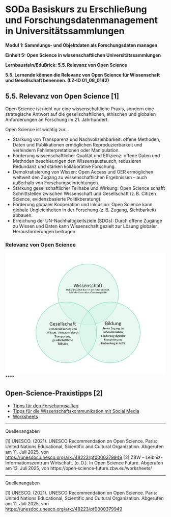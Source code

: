 <!--

author: Canan Hastik 
author: 
email:    
version:  v1
language: DE
lizenz: cc by
modultitel: Modul 1, Teil 1: Sammlungs- und Objektdaten als Forschungsdaten managen
eineit: 5
einheitstitel: Open Science in wissenschaftlichen Universitätssammlungen
lernziele:
* Lernende können Kodizes und Leitlinen zur Guten Wissenschaftlichen Praxis benennen. (LZ-ID 05_011_1031)

icon:     https://raw.githubusercontent.com/chastik/Beratung_Dateityp_Bild/refs/heads/main/SODa-Logo_full.svg
link:     https://raw.githubusercontent.com/chastik/Beratung/refs/heads/main/soda.css

comment:  WissKi SODA OERs

-->

# SODa Basiskurs zu Erschließung und Forschungsdatenmanagement in Universitätssammlungen

**Modul 1: Sammlungs- und Objektdaten als Forschungsdaten managen**

**Einheit 5: Open Science in wissenschaftlichen Universitätssammlungen**

**Lernbaustein/EduBrick: 5.5. Relevanz von Open Science**

**5.5. Lernende können die Relevanz von Open Science für Wissenschaft und Gesellschaft benennen. (LZ-ID 01\_08\_0142)**


## 5.5. Relevanz von Open Science [1]

Open Science ist nicht nur eine wissenschaftliche Praxis, sondern eine strategische Antwort auf die gesellschaftlichen, ethischen und globalen Anforderungen an Forschung im 21. Jahrhundert.

Open Science ist wichtig zur...

* Stärkung von Transparenz und Nachvollziehbarkeit: offene Methoden, Daten und Publikationen ermöglichen Reproduzierbarkeit und verhindern Fehlinterpretationen oder Manipulation.
* Förderung wissenschaftlicher Qualität und Effizienz: offene Daten und Methoden beschleunigen den Wissensaustausch, reduzieren Redundanz und stärken kollaborative Forschung.
* Demokratisierung von Wissen: Open Access und OER ermöglichen weltweit den Zugang zu wissenschaftlichen Ergebnissen – auch außerhalb von Forschungseinrichtungen.
* Stärkung gesellschaftlicher Teilhabe und Wirkung: Open Science schafft Schnittstellen zwischen Wissenschaft und Gesellschaft (z. B. Citizen Science, evidenzbasierte Politikberatung).
* Förderung globaler Kooperation und Inklusion: Open Science kann globale Ungleichheiten in der Forschung (z. B. Zugang, Sichtbarkeit) abbauen.
* Erreichung der UN-Nachhaltigkeitsziele (SDGs): Durch offene Zugänge zu Wissen und Daten kann Wissenschaft gezielt zur Lösung globaler Herausforderungen beitragen.

### Relevanz von Open Science

![](https://github.com/chastik/Beratung_Dateityp_Bild/blob/main/RelevanzOS.jpg)<!--width="100%"--> ****
  
## Open-Science-Praxistipps [2]

* [Tipps für den Forschungsalltag](https://open-science-future.zbw.eu/wp-content/uploads/2021/09/os-magazin-print_teil1.pdf)
* [Tipps für die Wissenschaftskommunikation mit Social Media](https://open-science-future.zbw.eu/wp-content/uploads/2021/09/os-magazin-print_teil2.pdf)
* [Worksheets](https://open-science-future.zbw.eu/wp-content/uploads/2021/09/os-magazin-print_teil3.pdf)

-----------
Quellenangaben

[1]  UNESCO. (2021). UNESCO Recommendation on Open Science. Paris: United Nations Educational, Scientific and Cultural Organization. Abgerufen am 11. Juli 2025, von https://unesdoc.unesco.org/ark:/48223/pf0000379949
[2] ZBW – Leibniz-Informationszentrum Wirtschaft. (o. D.). In Open Science Future. Abgerufen am 13. Juli 2025, von https://open‑science‑future.zbw.eu/worksheets/



-----------
Quellenangaben

[1] UNESCO. (2021). UNESCO Recommendation on Open Science. Paris: United Nations Educational, Scientific and Cultural Organization. Abgerufen am 11. Juli 2025, von https://unesdoc.unesco.org/ark:/48223/pf0000379949
